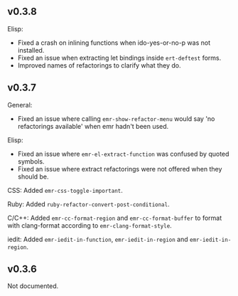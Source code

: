 ## v0.3.8

Elisp:

* Fixed a crash on inlining functions when ido-yes-or-no-p was not
  installed.
* Fixed an issue when extracting let bindings inside `ert-deftest`
  forms.
* Improved names of refactorings to clarify what they do.

## v0.3.7

General:

* Fixed an issue where calling `emr-show-refactor-menu` would say 'no
  refactorings available' when emr hadn't been used.

Elisp:

* Fixed an issue where `emr-el-extract-function` was confused by
quoted symbols.
* Fixed an issue where extract refactorings were not offered when they
  should be.

CSS: Added `emr-css-toggle-important`.

Ruby: Added `ruby-refactor-convert-post-conditional`.

C/C++: Added `emr-cc-format-region` and `emr-cc-format-buffer` to
format with clang-format according to `emr-clang-format-style`.

iedit: Added `emr-iedit-in-function`, `emr-iedit-in-region` and
`emr-iedit-in-region`.

## v0.3.6

Not documented.
